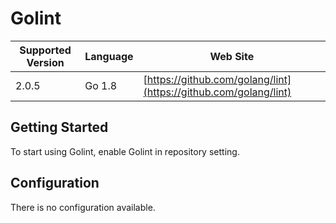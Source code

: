 # Golint

| Supported Version | Language | Web Site |
| ----------------- | -------- | -------- |
| 2.0.5 | Go 1.8 | [https://github.com/golang/lint](https://github.com/golang/lint) |

## Getting Started

To start using Golint, enable Golint in repository setting.

## Configuration

There is no configuration available.

